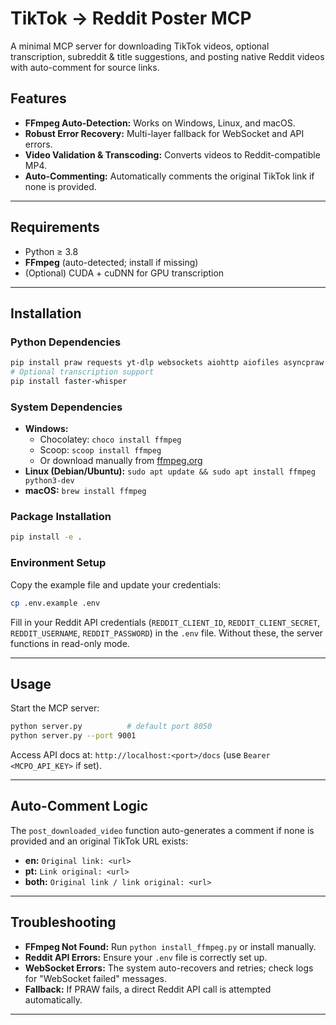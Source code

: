 # TikTok → Reddit Poster MCP

A minimal MCP server for downloading TikTok videos, optional transcription, subreddit & title suggestions, and posting native Reddit videos with auto-comment for source links.

## Features
- **FFmpeg Auto-Detection:** Works on Windows, Linux, and macOS.
- **Robust Error Recovery:** Multi-layer fallback for WebSocket and API errors.
- **Video Validation & Transcoding:** Converts videos to Reddit-compatible MP4.
- **Auto-Commenting:** Automatically comments the original TikTok link if none is provided.

---
## Requirements
- Python ≥ 3.8
- **FFmpeg** (auto-detected; install if missing)
- (Optional) CUDA + cuDNN for GPU transcription

---
## Installation

### Python Dependencies

```bash
pip install praw requests yt-dlp websockets aiohttp aiofiles asyncpraw
# Optional transcription support
pip install faster-whisper
```

### System Dependencies

- **Windows:**
  - Chocolatey: `choco install ffmpeg`
  - Scoop: `scoop install ffmpeg`
  - Or download manually from [ffmpeg.org](https://ffmpeg.org/download.html)
- **Linux (Debian/Ubuntu):** `sudo apt update && sudo apt install ffmpeg python3-dev`
- **macOS:** `brew install ffmpeg`

### Package Installation

```bash
pip install -e .
```

### Environment Setup

Copy the example file and update your credentials:

```bash
cp .env.example .env
```

Fill in your Reddit API credentials (`REDDIT_CLIENT_ID`, `REDDIT_CLIENT_SECRET`, `REDDIT_USERNAME`, `REDDIT_PASSWORD`) in the `.env` file. Without these, the server functions in read-only mode.

---
## Usage

Start the MCP server:

```bash
python server.py          # default port 8050
python server.py --port 9001
```

Access API docs at: `http://localhost:<port>/docs` (use `Bearer <MCPO_API_KEY>` if set).

---

## Auto-Comment Logic

The `post_downloaded_video` function auto-generates a comment if none is provided and an original TikTok URL exists:
- **en:** `Original link: <url>`
- **pt:** `Link original: <url>`
- **both:** `Original link / link original: <url>`

---
## Troubleshooting

- **FFmpeg Not Found:** Run `python install_ffmpeg.py` or install manually.
- **Reddit API Errors:** Ensure your `.env` file is correctly set up.
- **WebSocket Errors:** The system auto-recovers and retries; check logs for "WebSocket failed" messages.
- **Fallback:** If PRAW fails, a direct Reddit API call is attempted automatically.

---
